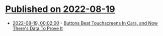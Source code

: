 # [Published on 2022-08-19](index.md)

* [2022-08-19, 00:02:00](https://tech.slashdot.org/story/22/08/18/2012237/buttons-beat-touchscreens-in-cars-and-now-theres-data-to-prove-it?utm_source=rss1.0mainlinkanon&utm_medium=feed) - [Buttons Beat Touchscreens In Cars, and Now There's Data To Prove It](https://tech.slashdot.org/story/22/08/18/2012237/buttons-beat-touchscreens-in-cars-and-now-theres-data-to-prove-it?utm_source=rss1.0mainlinkanon&utm_medium=feed)
